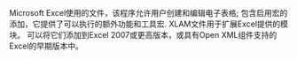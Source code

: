 Microsoft Excel使用的文件，该程序允许用户创建和编辑电子表格; 包含启用宏的添加，它提供了可以执行的额外功能和工具宏. XLAM文件用于扩展Excel提供的模块。 可以将它们添加到Excel 2007或更高版本，或具有Open XML组件支持的Excel的早期版本中。
